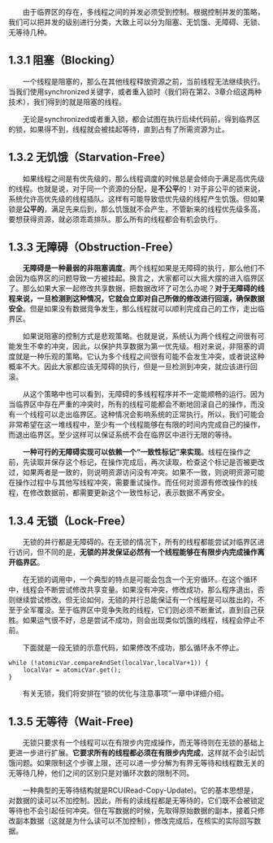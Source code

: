 &emsp;&emsp;由于临界区的存在，多线程之间的并发必须受到控制。根据控制并发的策略，我们可以把并发的级别进行分类，大致上可以分为阻塞、无饥饿、无障碍、无锁、无等待几种。

## 1.3.1 阻塞（Blocking）

&emsp;&emsp;一个线程是阻塞的，那么在其他线程释放资源之前，当前线程无法继续执行。当我们使用synchronized关键字，或者重入锁时（我们将在第2、3章介绍这两种技术），我们得到的就是阻塞的线程。

&emsp;&emsp;无论是synchronized或者重入锁，都会试图在执行后续代码前，得到临界区的锁，如果得不到，线程就会被挂起等待，直到占有了所需资源为止。

## 1.3.2 无饥饿（Starvation-Free）

&emsp;&emsp;如果线程之间是有优先级的，那么线程调度的时候总是会倾向于满足高优先级的线程。也就是说，对于同一个资源的分配，是**不公平**的！对于非公平的锁来说，系统允许高优先级的线程插队。这样有可能导致低优先级的线程产生饥饿。但如果锁是**公平的**，满足先来后到，那么饥饿就不会产生，不管新来的线程优先级多高，要想获得资源，就必须乖乖排队。那么所有的线程都会有机会执行。

## 1.3.3 无障碍（Obstruction-Free）

&emsp;&emsp;**无障碍是一种最弱的非阻塞调度**。两个线程如果是无障碍的执行，那么他们不会因为临界区的问题导致一方被挂起。换言之，大家都可以大摇大摆的进入临界区了。那么如果大家一起修改共享数据，把数据改坏了可怎么办呢？**对于无障碍的线程来说，一旦检测到这种情况，它就会立即对自己所做的修改进行回滚，确保数据安全**。但是如果没有数据竞争发生，那么线程就可以顺利完成自己的工作，走出临界区。

&emsp;&emsp;如果说阻塞的控制方式是悲观策略。也就是说，系统认为两个线程之间很有可能发生不幸的冲突，因此，以保护共享数据为第一优先级。相对来说，非阻塞的调度就是一种乐观的策略。它认为多个线程之间很有可能不会发生冲突，或者说这种概率不大。因此大家都应该无障碍的执行，但是一旦检测到冲突，就应该进行回滚。

&emsp;&emsp;从这个策略中也可以看到，无障碍的多线程程序并不一定能顺畅的运行。因为当临界区中存在严重的冲突时，所有的线程可能都会不断地回滚自己的操作，而没有一个线程可以走出临界区。这种情况会影响系统的正常执行。所以，我们可能会非常希望在这一堆线程中，至少有一个线程能够在有限的时间内完成自己的操作，而退出临界区。至少这样可以保证系统不会在临界区中进行无限的等待。

&emsp;&emsp;**一种可行的无障碍实现可以依赖一个“一致性标记”来实现**。线程在操作之前，先读取并保存这个标记，在操作完成后，再次读取，检查这个标记是否被更改过，如果两者是一致的，则说明资源访问没有冲突。如果不一致，则说明资源可能在操作过程中与其他写线程冲突，需要重试操作。而任何对资源有修改操作的线程，在修改数据前，都需要更新这个一致性标记，表示数据不再安全。

## 1.3.4 无锁（Lock-Free）

&emsp;&emsp;无锁的并行都是无障碍的。在无锁的情况下，所有的线程都能尝试对临界区进行访问，但不同的是，**无锁的并发保证必然有一个线程能够在有限步内完成操作离开临界区**。

&emsp;&emsp;在无锁的调用中，一个典型的特点是可能会包含一个无穷循环。在这个循环中，线程会不断尝试修改共享变量。如果没有冲突，修改成功，那么程序退出，否则继续尝试修改。但无论如何，无锁的并行总能保证有一个线程是可以胜出的，不至于全军覆没。至于临界区中竞争失败的线程，它们则必须不断重试，直到自己获胜。如果运气很不好，总是尝试不成功，则会出现类似饥饿的线程，线程会停止不前。

&emsp;&emsp;下面就是一段无锁的示意代码，如果修改不成功，那么循环永不停止。

```
while (!atomicVar.compareAndSet(localVar,localVar+1)) {
    localVar = atomicVar.get();
}
```
&emsp;&emsp;有关无锁，我们将安排在“锁的优化与注意事项”一章中详细介绍。

## 1.3.5 无等待（Wait-Free)

&emsp;&emsp;无锁只要求有一个线程可以在有限步内完成操作，而无等待则在无锁的基础上更进一步进行扩展。**它要求所有的线程都必须在有限步内完成**，这样就不会引起饥饿问题。如果限制这个步骤上限，还可以进一步分解为有界无等待和线程数无关的无等待几种，他们之间的区别只是对循环次数的限制不同。

&emsp;&emsp;一种典型的无等待结构就是RCU(Read-Copy-Update)。它的基本思想是，对数据的读可以不加控制。因此，所有的读线程都是无等待的，它们既不会被锁定等待也不会引起任何冲突。但在写数据的时候，先取得原始数据的副本，接着只修改副本数据（这就是为什么读可以不加控制），修改完成后，在核实的实际回写数据。
